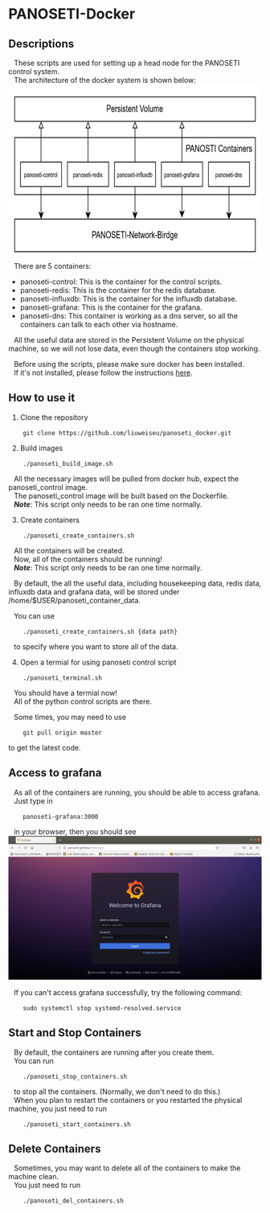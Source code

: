 # PANOSETI-Docker
## Descriptions
&ensp; These scripts are used for setting up a head node for the PANOSETI control system.  
&ensp; The architecture of the docker system is shown below:  
<img src=./Figures/panoseti-docker-system.png width=700 height=350>  
&ensp; There are 5 containers:  
* panoseti-control: This is the container for the control scripts. 
* panoseti-redis: This is the container for the redis database.
* panoseti-influxdb: This is the container for the influxdb database.
* panoseti-grafana: This is the container for the grafana.
* panoseti-dns: This container is working as a dns server, so all the containers can talk to each other via 
hostname.  

&ensp; All the useful data are stored in the Persistent Volume on the physical machine, so we will not lose data, even though the containers stop working.  

&ensp; Before using the scripts, please make sure docker has been installed.  
&ensp; If it's not installed, please follow the instructions [here](https://docs.docker.com/engine/install/).
## How to use it
1. Clone the repository  
```
    git clone https://github.com/liuweiseu/panoseti_docker.git
```
2. Build images  
```shell
    ./panoseti_build_image.sh
```
&ensp; All the necessary images will be pulled from docker hub, expect the panoseti_control image.   
&ensp; The panoseti_control image will be built based on the Dockerfile.  
&ensp; ***Note***: This script only needs to be ran one time normally.  

3. Create containers  
```shell
    ./panoseti_create_containers.sh
```
&ensp; All the containers will be created.  
&ensp; Now, all of the containers should be running!  
&ensp; ***Note***: This script only needs to be ran one time normally. 

&ensp; By default, the all the useful data, including housekeeping data, redis data, influxdb data and grafana data, will be stored under /home/$USER/panoseti_container_data.  

&ensp; You can use 
```
    ./panoseti_create_containers.sh {data path}
```
&ensp; to specify where you want to store all of the data.  

4. Open a termial for using panoseti control script
```shell
    ./panoseti_terminal.sh
```
&ensp; You should have a termial now!  
&ensp; All of the python control scripts are there.  

&ensp; Some times, you may need to use
```
    git pull origin master
```
to get the latest code.

## Access to grafana
&ensp; As all of the containers are running, you should be able to access grafana.  
&ensp; Just type in
```
    panoseti-grafana:3000
```
&ensp; in your browser, then you should see  
![panoseti-grafana](./Figures/panoseti-grafana.png)  

&ensp; If you can't access grafana successfully, try the following command:
```shell
    sudo systemctl stop systemd-resolved.service 
```

## Start and Stop Containers
&ensp; By default, the containers are running after you create them.   
&ensp; You can run 
```shell
    ./panoseti_stop_containers.sh
```
&ensp; to stop all the containers. (Normally, we don't need to do this.)  
&ensp; When you plan to restart the containers or you restarted the physical machine, you just need to run
```shell
    ./panoseti_start_containers.sh
```

## Delete Containers
&ensp; Sometimes, you may want to delete all of the containers to make the machine clean.  
&ensp; You just need to run
```
    ./panoseti_del_containers.sh
```
